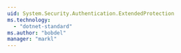 ```yaml
---
uid: System.Security.Authentication.ExtendedProtection
ms.technology: 
  - "dotnet-standard"
ms.author: "bobdel"
manager: "markl"
---
```

